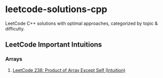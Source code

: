 # leetcode-solutions-cpp
LeetCode C++ solutions with optimal approaches, categorized by topic &amp; difficulty.

## LeetCode Important Intuitions
### Arrays
1. [LeetCode 238: Product of Array Except Self (Intuition)](./arrays/medium/0238_product_except_self_prefix_suffix.cpp)

